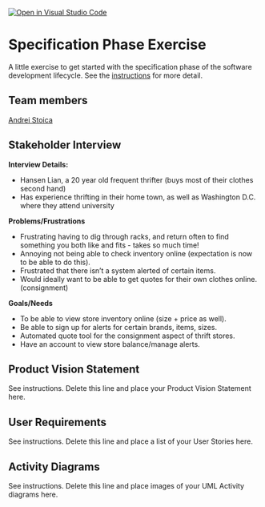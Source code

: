 [![Open in Visual Studio Code](https://classroom.github.com/assets/open-in-vscode-c66648af7eb3fe8bc4f294546bfd86ef473780cde1dea487d3c4ff354943c9ae.svg)](https://classroom.github.com/online_ide?assignment_repo_id=8553970&assignment_repo_type=AssignmentRepo)
# Specification Phase Exercise

A little exercise to get started with the specification phase of the software development lifecycle. See the [instructions](instructions.md) for more detail.

## Team members
[Andrei Stoica](https://github.com/andreicstoica)

## Stakeholder Interview
**Interview Details:**
- Hansen Lian, a 20 year old frequent thrifter (buys most of their clothes second hand)
- Has experience thrifting in their home town, as well as Washington D.C. where they attend university
  
**Problems/Frustrations**
- Frustrating having to dig through racks, and return often to find something you both like and fits - takes so much time!
- Annoying not being able to check inventory online (expectation is now to be able to do this).
- Frustrated that there isn’t a system alerted of certain items. 
- Would ideally want to be able to get quotes for their own clothes online. (consignment) 
  
**Goals/Needs**
- To be able to view store inventory online (size + price as well).
- Be able to sign up for alerts for certain brands, items, sizes. 
- Automated quote tool for the consignment aspect of thrift stores.
- Have an account to view store balance/manage alerts. 

## Product Vision Statement

See instructions. Delete this line and place your Product Vision Statement here.

## User Requirements

See instructions. Delete this line and place a list of your User Stories here.

## Activity Diagrams

See instructions. Delete this line and place images of your UML Activity diagrams here.
